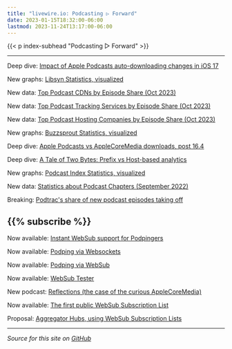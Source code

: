 ```yaml
---
title: "livewire.io: Podcasting ▷ Forward"
date: 2023-01-15T18:32:00-06:00
lastmod: 2023-11-24T13:17:00-06:00
---
```


{{< p index-subhead "Podcasting ▷ Forward" >}}

---

Deep dive: [Impact of Apple Podcasts auto-downloading changes in iOS 17](/tracking-apple-podcasts-ios17-changes)

New graphs: [Libsyn Statistics, visualized](/libsyn-stats-visualized)

New data: [Top Podcast CDNs by Episode Share (Oct 2023)](/podcast-cdns-by-episode-share)

New data: [Top Podcast Tracking Services by Episode Share (Oct 2023)](/podcast-trackers-by-episode-share)

New data: [Top Podcast Hosting Companies by Episode Share (Oct 2023)](/podcast-hosts-by-episode-share)

New graphs: [Buzzsprout Statistics, visualized](/buzzsprout-stats-visualized)

Deep dive: [Apple Podcasts vs AppleCoreMedia downloads, post 16.4](/apple-podcasts-vs-applecoremedia)

Deep dive: [A Tale of Two Bytes: Prefix vs Host-based analytics](/a-tale-of-two-bytes-prefix-vs-host-based-analytics)

New graphs: [Podcast Index Statistics, visualized](/podcast-index-stats-visualized)

New data: [Statistics about Podcast Chapters (September 2022)](/podcast-chapters-stats)

Breaking: [Podtrac's share of new podcast episodes taking off](/podtrac-share-of-new-episodes-taking-off)

{{% subscribe %}}
---

Now available: [Instant WebSub support for Podpingers](/instant-websub-for-podpingers)

Now available: [Podping via Websockets](/podping-via-websockets)

Now available: [Podping via WebSub](/podping-via-websub)

Now available: [WebSub Tester](/websub-tester)

New podcast: [Reflections (the case of the curious AppleCoreMedia)](/new-podcast-reflections)

Now available: [The first public WebSub Subscription List](/first-public-subscription-list)

Proposal: [Aggregator Hubs, using WebSub Subscription Lists](/aggregator-hubs)

---

*Source for this site on [GitHub](https://github.com/skymethod/livewire-web)*
